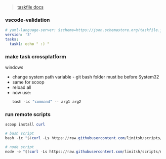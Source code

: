 
>[taskfile docs](https://taskfile.dev/experiments/remote-taskfiles/)

### vscode-validation
```yml
# yaml-language-server: $schema=https://json.schemastore.org/taskfile.json
version: '3'
tasks:
  task1: echo " :) "
```
### make task crossplatform
windows
- change system path variable - git bash folder must be before System32
- same for scoop
- reload all
- now use: 
  ```powershell
  bash -ic "command" -- arg1 arg2
  ```

### run remote scripts
```powershell
scoop install curl
```
```powershell
# bash script
bash -ic "$(curl -Ls https://raw.githubusercontent.com/linitsh/scripts/main/bash/test/test.sh)" -- -u 'my name' -a 30
```
```powershell
# node script
node -e "$(curl -Ls https://raw.githubusercontent.com/linitsh/scripts/main/node/test/test.mjs)"
```
